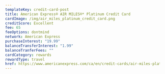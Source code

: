 ```yaml
---
templateKey: credit-card-post
title: American Express® AIR MILES®* Platinum Credit Card
cardImage: /img/air_miles_platinum_credit_card.png
creditScore: Excellent
fee: 65
feeOptions: dontmind
network: American Express
purchaseInterest: "19.99"
balanceTransferInterest: "1.99"
balanceTranferFees: ""
cardCategory: rewards
rewardType: travel
href: https://www.americanexpress.com/ca/en/credit-cards/air-miles-platinum-credit-card/?linknav=ca-en-amex-cardshop-allcards-learn-americanExpressAIRMILESPlatinumCreditCard&cpid=100186460
---
```

